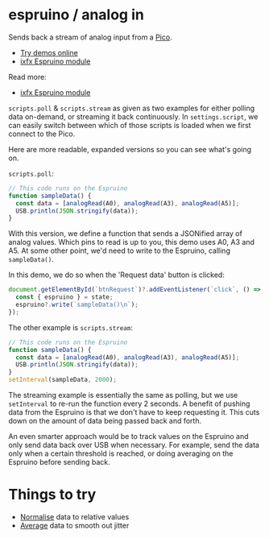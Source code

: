 # espruino / analog in

Sends back a stream of analog input from a 
[Pico](http://www.espruino.com/Pico).

- [Try demos online](https://demos.ixfx.fun/io/)
- [ixfx Espruino module](https://api.ixfx.fun/modules/Io.Espruino.html)

Read more:

- [ixfx Espruino module](https://api.ixfx.fun/modules/Io.Espruino.html)


`scripts.poll` & `scripts.stream` as given as two examples for either polling
data on-demand, or streaming it back continuously. In `settings.script`, we can easily switch between which of those scripts is loaded when we first connect to the Pico.

Here are more readable, expanded versions so you can see what's going on.

`scripts.poll`:

```js
// This code runs on the Espruino
function sampleData() {
  const data = [analogRead(A0), analogRead(A3), analogRead(A5)];
  USB.println(JSON.stringify(data));
}
```

With this version, we define a function that sends a JSONified array of analog values. Which pins to read is up to you, this demo uses A0, A3 and A5. At some other point, we'd need to write to the Espruino, calling `sampleData()`.

In this demo, we do so when the 'Request data' button is clicked:

```js
document.getElementById(`btnRequest`)?.addEventListener(`click`, () => {
  const { espruino } = state;
  espruino?.write(`sampleData()\n`);
});
```

The other example is `scripts.stream`:

```js
// This code runs on the Espruino
function sampleData() {
  const data = [analogRead(A0), analogRead(A3), analogRead(A5)];
  USB.println(JSON.stringify(data));
}
setInterval(sampleData, 2000);
```

The streaming example is essentially the same as polling, but we use `setInterval` to re-run the function every 2 seconds. A benefit of pushing data from the Espruino is that we don't have to keep requesting it. This cuts down on the amount of data being passed back and forth.

An even smarter approach would be to track values on the Espruino and only send data back over USB when necessary. For example, send the data only when a certain threshold is reached, or doing averaging on the Espruino before sending back.

# Things to try

- [Normalise](https://ixfx.fun/data/normalising/) data to
  relative values
- [Average](https://ixfx.fun/data/averaging/) data to smooth
  out jitter
